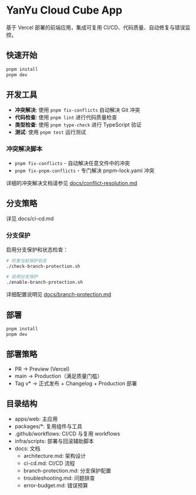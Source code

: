 # YanYu Cloud Cube App

基于 Vercel 部署的前端应用，集成可复用 CI/CD、代码质量、自动修复与错误监控。

## 快速开始

```bash
pnpm install
pnpm dev
```

## 开发工具

- **冲突解决**: 使用 `pnpm fix-conflicts` 自动解决 Git 冲突
- **代码检查**: 使用 `pnpm lint` 进行代码质量检查
- **类型检查**: 使用 `pnpm type-check` 进行 TypeScript 验证
- **测试**: 使用 `pnpm test` 运行测试

### 冲突解决脚本

- `pnpm fix-conflicts` - 自动解决任意文件中的冲突
- `pnpm fix-pnpm-conflicts` - 专门解决 pnpm-lock.yaml 冲突

详细的冲突解决文档请参见 [docs/conflict-resolution.md](docs/conflict-resolution.md)

## 分支策略

详见 docs/ci-cd.md

### 分支保护

启用分支保护和状态检查：

```bash
# 检查当前保护状态
./check-branch-protection.sh

# 启用分支保护
./enable-branch-protection.sh
```

详细配置说明见 [docs/branch-protection.md](docs/branch-protection.md)

## 部署

```bash
pnpm install
pnpm dev
```

## 部署策略

- PR → Preview (Vercel)
- main → Production（满足质量门槛）
- Tag v\* → 正式发布 + Changelog + Production 部署

## 目录结构

- apps/web: 主应用
- packages/\*: 复用组件与工具
- .github/workflows: CI/CD 与复用 workflows
- infra/scripts: 部署与回滚辅助脚本
- docs: 文档
  - architecture.md: 架构设计
  - ci-cd.md: CI/CD 流程
  - branch-protection.md: 分支保护配置
  - troubleshooting.md: 问题排查
  - error-budget.md: 错误预算
